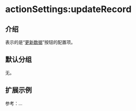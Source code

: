 # actionSettings:updateRecord

## 介绍

表示的是“[更新数据](https://docs-cn.nocobase.com/handbook/ui/actions/types/update-record)”按钮的配置项。

## 默认分组

无。

## 扩展示例

参考：...
